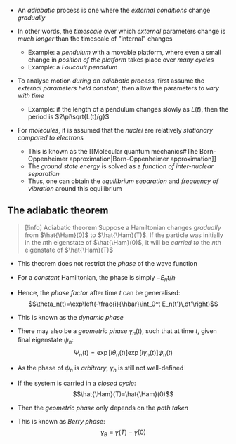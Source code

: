 - An _adiabatic_ process is one where the _external conditions_ change _gradually_
- In other words, the _timescale_ over which _external_ parameters change is _much longer_ than the timescale of "internal" changes
	- Example: a _pendulum_ with a movable platform, where even a small change in _position of the platform_ takes place over _many cycles_
	- Example: a _Foucault pendulum_

- To analyse motion _during an adiabatic process_, first assume the _external parameters held constant_, then allow the parameters to _vary with time_
	- Example: if the length of a pendulum changes slowly as $L(t)$, then the period is $2\pi\sqrt{L(t)/g}$

- For _molecules_, it is assumed that the _nuclei_ are relatively _stationary compared to electrons_
	- This is known as the [[Molecular quantum mechanics#The Born-Oppenheimer approximation|Born-Oppenheimer approximation]]
	- The _ground state energy_ is solved as a _function of inter-nuclear separation_
	- Thus, one can obtain the _equilibrium separation_ and _frequency of vibration_ around this equilibrium

## The adiabatic theorem
>[!info] Adiabatic theorem
>Suppose a Hamiltonian changes _gradually_ from $\hat{\Ham}(0)$ to $\hat{\Ham}(T)$. If the particle was initially in the $n$th eigenstate of $\hat{\Ham}(0)$, it will be _carried to_ the $n$th eigenstate of $\hat{\Ham}(T)$

- This theorem does not restrict the _phase_ of the wave function
- For a _constant_ Hamiltonian, the phase is simply $-E_nt/\hbar$
- Hence, the _phase factor_ after time $t$ can be generalised:
$$\theta_n(t)=\exp\left(-\frac{i}{\hbar}\int_0^t E_n(t')\,dt'\right)$$
- This is known as the _dynamic phase_

- There may also be a _geometric phase_ $\gamma_n(t)$, such that at time $t$, given final eigenstate $\psi_n$:
$$\Psi_n(t)=\exp[i\theta_n(t)]\exp[i\gamma_n(t)]\psi_n(t)$$
- As the phase of $\psi_n$ is _arbitrary_, $\gamma_n$ is still not well-defined

- If the system is carried in a _closed cycle_:
$$\hat{\Ham}(T)=\hat{\Ham}(0)$$
- Then the _geometric phase_ only depends on the _path taken_
- This is known as _Berry phase_:
$$\gamma_B\equiv\gamma(T)-\gamma(0)$$
